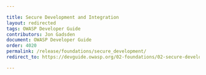 ```yaml
---

title: Secure Development and Integration
layout: redirected
tags: OWASP Developer Guide
contributors: Jon Gadsden
document: OWASP Developer Guide
order: 4020
permalink: /release/foundations/secure_development/
redirect_to: https://devguide.owasp.org/02-foundations/02-secure-development/

---
```

